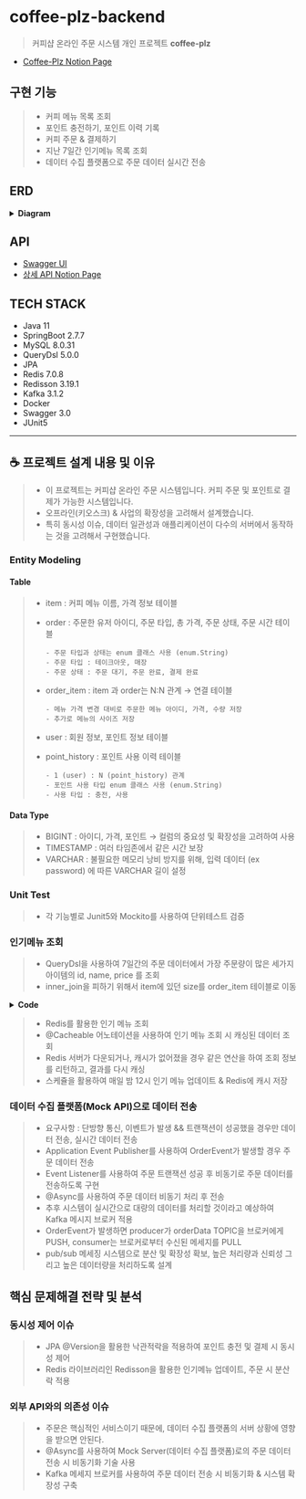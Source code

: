 # coffee-plz-backend
> 커피샵 온라인 주문 시스템 개인 프로젝트 **coffee-plz**
- [Coffee-Plz Notion Page](https://www.notion.so/coffee-plz-java11-backend-46f6d2efb26f45f39ec42010399f7728)

## 구현 기능
> * 커피 메뉴 목록 조회
> * 포인트 충전하기, 포인트 이력 기록
> * 커피 주문 & 결제하기
> * 지난 7일간 인기메뉴 목록 조회
> * 데이터 수집 플랫폼으로 주문 데이터 실시간 전송

## ERD
<details>
<summary><strong> Diagram </strong></summary>
<div markdown="1">       

![coffee_plz_erd](https://user-images.githubusercontent.com/113872320/217168702-03d1db0b-3aee-4932-87a7-f73034332697.png)

</div>
</details>

## API
- [Swagger UI](http://localhost:8080/swagger-ui/index.html)
- [상세 API Notion Page](https://amusing-child-e0e.notion.site/Coffee-Plz-API-84a27c008dc943409c70df9d6015275e)

## TECH STACK
- Java 11
- SpringBoot 2.7.7
- MySQL 8.0.31
- QueryDsl 5.0.0
- JPA
- Redis 7.0.8
- Redisson 3.19.1
- Kafka 3.1.2
- Docker
- Swagger 3.0
- JUnit5
---

## ☕️ 프로젝트 설계 내용 및 이유 
> - 이 프로젝트는 커피샵 온라인 주문 시스템입니다. 커피 주문 및 포인트로 결제가 가능한 시스템입니다. 
> - 오프라인(키오스크) & 사업의 확장성을 고려해서 설계했습니다.
> - 특히 동시성 이슈, 데이터 일관성과 애플리케이션이 다수의 서버에서 동작하는 것을 고려해서 구현했습니다.

### Entity Modeling

#### Table

> - item : 커피 메뉴 이름, 가격 정보 테이블
> - order : 주문한 유저 아이디, 주문 타입, 총 가격, 주문 상태, 주문 시간 테이블
> 
>       - 주문 타입과 상태는 enum 클래스 사용 (enum.String)
>       - 주문 타입 : 테이크아웃, 매장
>       - 주문 상태 : 주문 대기, 주문 완료, 결제 완료
>       
> - order_item : item 과 order는 N:N 관계 → 연결 테이블
> 
>       - 메뉴 가격 변경 대비로 주문한 메뉴 아이디, 가격, 수량 저장
>       - 추가로 메뉴의 사이즈 저장
>   
> - user : 회원 정보, 포인트 정보 테이블
> 
> - point_history : 포인트 사용 이력 테이블
> 
>       - 1 (user) : N (point_history) 관계
>       - 포인트 사용 타입 enum 클래스 사용 (enum.String)
>       - 사용 타입 : 충전, 사용

#### Data Type

> - BIGINT : 아이디, 가격, 포인트 → 컬럼의 중요성 및 확장성을 고려하여 사용
> - TIMESTAMP : 여러 타임존에서 같은 시간 보장
> - VARCHAR : 불필요한 메모리 낭비 방지를 위해, 입력 데이터 (ex password) 에 따른 VARCHAR 길이 설정

### Unit Test
> * 각 기능별로 Junit5와 Mockito를 사용하여 단위테스트 검증

### 인기메뉴 조회
> * QueryDsl을 사용하여 7일간의 주문 데이터에서 가장 주문량이 많은 세가지 아이템의 id, name, price 를 조회
> * inner_join을 피하기 위해서 item에 있던 size를 order_item 테이블로 이동

<details>
<summary><strong> Code </strong></summary>
<div markdown="1">       

````java
public List<Long> favoriteItems() {
        LocalDate weekBefore = LocalDate.now().minusDays(7);
        LocalDate yesterday = LocalDate.now();

        return queryFactory.select(orderItem.item.id)
                .from(orderItem)
                .where(orderItem.createdAt.between(weekBefore.atStartOfDay(), yesterday.atStartOfDay()))
                .groupBy(orderItem.item.id)
                .orderBy(orderItem.quantity.sum().desc())
                .limit(3)
                .fetch();
    }
````
</div>
</details>
 
> * Redis를 활용한 인기 메뉴 조회
> * @Cacheable 어노테이션을 사용하여 인기 메뉴 조회 시 캐싱된 데이터 조회
> * Redis 서버가 다운되거나, 캐시가 없어졌을 경우 같은 연산을 하여 조회 정보를 리턴하고, 결과를 다시 캐싱
> * 스케쥴을 활용하여 매일 밤 12시 인기 메뉴 업데이트 & Redis에 캐시 저장

### 데이터 수집 플랫폼(Mock API)으로 데이터 전송
> * 요구사항 : 단방향 통신, 이벤트가 발생 && 트랜잭션이 성공했을 경우만 데이터 전송, 실시간 데이터 전송
> * Application Event Publisher를 사용하여 OrderEvent가 발생할 경우 주문 데이터 전송
> * Event Listener를 사용하여 주문 트랜잭션 성공 후 비동기로 주문 데이터를 전송하도록 구현
> * @Async를 사용하여 주문 데이터 비동기 처리 후 전송 
> * 추후 시스템이 실시간으로 대량의 데이터를 처리할 것이라고 예상하여 Kafka 메시지 브로커 적용
> * OrderEvent가 발생하면 producer가 orderData TOPIC을 브로커에게 PUSH, consumer는 브로커로부터 수신된 메세지를 PULL
> * pub/sub 메세징 시스템으로 분산 및 확장성 확보, 높은 처리량과 신뢰성 그리고 높은 데이터량을 처리하도록 설계

## 핵심 문제해결 전략 및 분석

### 동시성 제어 이슈 
> * JPA @Version을 활용한 낙관적락을 적용하여 포인트 충전 및 결제 시 동시성 제어 
> * Redis 라이브러리인 Redisson을 활용한 인기메뉴 업데이트, 주문 시 분산락 적용

### 외부 API와의 의존성 이슈
> * 주문은 핵심적인 서비스이기 때문에, 데이터 수집 플랫폼의 서버 상황에 영향을 받으면 안된다.
> * @Async를 사용하여 Mock Server(데이터 수집 플랫폼)로의 주문 데이터 전송 시 비동기화 기술 사용
> * Kafka 메세지 브로커를 사용하여 주문 데이터 전송 시 비동기화 & 시스템 확장성 구축
